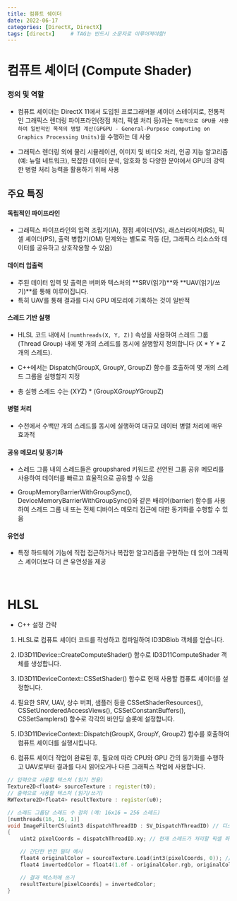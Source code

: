 ```yaml
---
title: 컴퓨트 쉐이더
date: 2022-06-17
categories: [DirectX, DirectX]
tags: [directx]		# TAG는 반드시 소문자로 이루어져야함!
---
```


# 컴퓨트 셰이더 (Compute Shader)

### 정의 및 역할

* 컴퓨트 셰이더는 DirectX 11에서 도입된 프로그래머블 셰이더 스테이지로, 전통적인 그래픽스 렌더링 파이프라인(정점 처리, 픽셀 처리 등)과는 `독립적으로 GPU를 사용하여 일반적인 목적의 병렬 계산(GPGPU - General-Purpose computing on Graphics Processing Units)`을 수행하는 데 사용

* 그래픽스 렌더링 외에 물리 시뮬레이션, 이미지 및 비디오 처리, 인공 지능 알고리즘(예: 뉴럴 네트워크), 복잡한 데이터 분석, 암호화 등 다양한 분야에서 GPU의 강력한 병렬 처리 능력을 활용하기 위해 사용

## 주요 특징


#### 독립적인 파이프라인

* 그래픽스 파이프라인의 입력 조립기(IA), 정점 셰이더(VS), 래스터라이저(RS), 픽셀 셰이더(PS), 출력 병합기(OM) 단계와는 별도로 작동 (단, 그래픽스 리소스와 데이터를 공유하고 상호작용할 수 있음)

#### 데이터 입출력

* 주된 데이터 입력 및 출력은 버퍼와 텍스처의 **SRV(읽기)**와 **UAV(읽기/쓰기)**를 통해 이루어집니다. 
* 특히 UAV를 통해 결과를 다시 GPU 메모리에 기록하는 것이 일반적

#### 스레드 기반 실행

* HLSL 코드 내에서 `[numthreads(X, Y, Z)]` 속성을 사용하여 스레드 그룹(Thread Group) 내에 몇 개의 스레드를 동시에 실행할지 정의합니다 (X * Y * Z 개의 스레드).

* C++에서는 Dispatch(GroupX, GroupY, GroupZ) 함수를 호출하여 몇 개의 스레드 그룹을 실행할지 지정
* 총 실행 스레드 수는 (X*Y*Z) * (GroupX*GroupY*GroupZ)

#### 병렬 처리

* 수천에서 수백만 개의 스레드를 동시에 실행하여 대규모 데이터 병렬 처리에 매우 효과적

#### 공유 메모리 및 동기화

* 스레드 그룹 내의 스레드들은 groupshared 키워드로 선언된 그룹 공유 메모리를 사용하여 데이터를 빠르고 효율적으로 공유할 수 있음

* GroupMemoryBarrierWithGroupSync(), DeviceMemoryBarrierWithGroupSync()와 같은 배리어(barrier) 함수를 사용하여 스레드 그룹 내 또는 전체 디바이스 메모리 접근에 대한 동기화를 수행할 수 있음

#### 유연성
* 특정 하드웨어 기능에 직접 접근하거나 복잡한 알고리즘을 구현하는 데 있어 그래픽스 셰이더보다 더 큰 유연성을 제공

<Br>

# HLSL

* C++ 설정 간략

1. HLSL로 컴퓨트 셰이더 코드를 작성하고 컴파일하여 ID3DBlob 객체를 얻습니다.

2. ID3D11Device::CreateComputeShader() 함수로 ID3D11ComputeShader 객체를 생성합니다.

3. ID3D11DeviceContext::CSSetShader() 함수로 현재 사용할 컴퓨트 셰이더를 설정합니다.

4. 필요한 SRV, UAV, 상수 버퍼, 샘플러 등을 CSSetShaderResources(), CSSetUnorderedAccessViews(), CSSetConstantBuffers(), CSSetSamplers() 함수로 각각의 바인딩 슬롯에 설정합니다.

5. ID3D11DeviceContext::Dispatch(GroupX, GroupY, GroupZ) 함수를 호출하여 컴퓨트 셰이더를 실행시킵니다.

6. 컴퓨트 셰이더 작업이 완료된 후, 필요에 따라 CPU와 GPU 간의 동기화를 수행하고 UAV로부터 결과를 다시 읽어오거나 다른 그래픽스 작업에 사용합니다.

```c++
// 입력으로 사용할 텍스처 (읽기 전용)
Texture2D<float4> sourceTexture : register(t0);
// 출력으로 사용할 텍스처 (읽기/쓰기)
RWTexture2D<float4> resultTexture : register(u0);

// 스레드 그룹당 스레드 수 정의 (예: 16x16 = 256 스레드)
[numthreads(16, 16, 1)]
void ImageFilterCS(uint3 dispatchThreadID : SV_DispatchThreadID) // 디스패치 내 고유 스레드 ID
{
    uint2 pixelCoords = dispatchThreadID.xy; // 현재 스레드가 처리할 픽셀 좌표

    // 간단한 반전 필터 예시
    float4 originalColor = sourceTexture.Load(int3(pixelCoords, 0)); // Load는 정수 좌표 사용
    float4 invertedColor = float4(1.0f - originalColor.rgb, originalColor.a);

    // 결과 텍스처에 쓰기
    resultTexture[pixelCoords] = invertedColor;
}
```